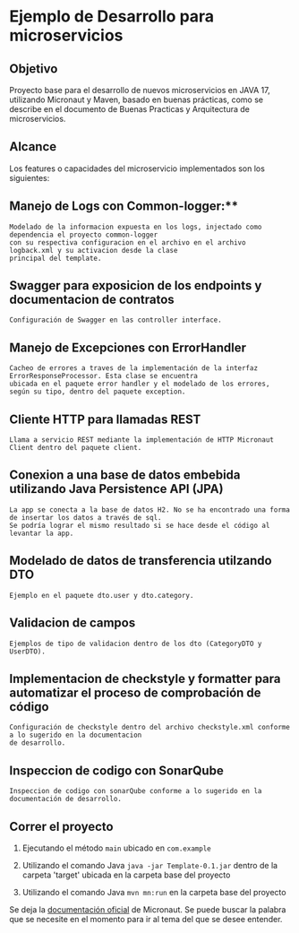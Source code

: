 # Ejemplo de Desarrollo para microservicios

## Objetivo
Proyecto base para el desarrollo de nuevos microservicios en JAVA 17,
utilizando Micronaut y Maven, basado en buenas prácticas, como se describe 
en el documento de Buenas Practicas y Arquitectura de microservicios.

## Alcance
Los features o capacidades del microservicio implementados son los siguientes:

## Manejo de Logs con Common-logger:**
	Modelado de la informacion expuesta en los logs, injectado como dependencia el proyecto common-logger
	con su respectiva configuracion en el archivo en el archivo logback.xml y su activacion desde la clase
	principal del template.
	
## Swagger para exposicion de los endpoints y documentacion de contratos
	Configuración de Swagger en las controller interface. 
	
## Manejo de Excepciones con ErrorHandler
	Cacheo de errores a traves de la implementación de la interfaz ErrorResponseProcessor. Esta clase se encuentra
    ubicada en el paquete error handler y el modelado de los errores, según su tipo, dentro del paquete exception.
		
## Cliente HTTP para llamadas REST
	Llama a servicio REST mediante la implementación de HTTP Micronaut Client dentro del paquete client.
	
## Conexion a una base de datos embebida utilizando Java Persistence API (JPA)
	La app se conecta a la base de datos H2. No se ha encontrado una forma de insertar los datos a través de sql.
    Se podría lograr el mismo resultado si se hace desde el código al levantar la app.

## Modelado de datos de transferencia utilzando DTO
	Ejemplo en el paquete dto.user y dto.category.
		
## Validacion de campos
	Ejemplos de tipo de validacion dentro de los dto (CategoryDTO y UserDTO).
		
## Implementacion de checkstyle y formatter para automatizar el proceso de comprobación de código
	Configuración de checkstyle dentro del archivo checkstyle.xml conforme a lo sugerido en la documentacion
	de desarrollo.
	
## Inspeccion de codigo con SonarQube
	Inspeccion de codigo con sonarQube conforme a lo sugerido en la documentación de desarrollo.


## Correr el proyecto

1) Ejecutando el método `main` ubicado en `com.example`

2) Utilizando el comando Java  `java -jar Template-0.1.jar` dentro de la carpeta 'target' ubicada en la carpeta base del proyecto

3) Utilizando el comando Java  `mvn mn:run` en la carpeta base del proyecto

Se deja la [documentación oficial](https://docs.micronaut.io/latest/guide/) de Micronaut. Se puede buscar
la palabra que se necesite en el momento para ir al tema del que se desee entender.